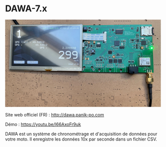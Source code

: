 # DAWA-7.x

![DAWA7](/06-PICTURES/20210307_DEV.jpg?raw=true "DAWA7")

Site web officiel (FR) : http://dawa.panik-po.com

Démo : https://youtu.be/l66AxoFr9uk

DAWA est un système de chronométrage et d'acquisition de données pour votre moto.
Il enregistre les données 10x par seconde dans un fichier CSV.
